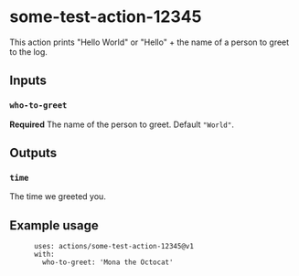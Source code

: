 # some-test-action-12345

This action prints "Hello World" or "Hello" + the name of a person to greet to the log.

## Inputs

### `who-to-greet`

**Required** The name of the person to greet. Default `"World"`.

## Outputs

### `time`

The time we greeted you.

## Example usage

````- name: Hello world
      uses: actions/some-test-action-12345@v1
      with:
        who-to-greet: 'Mona the Octocat'
````
